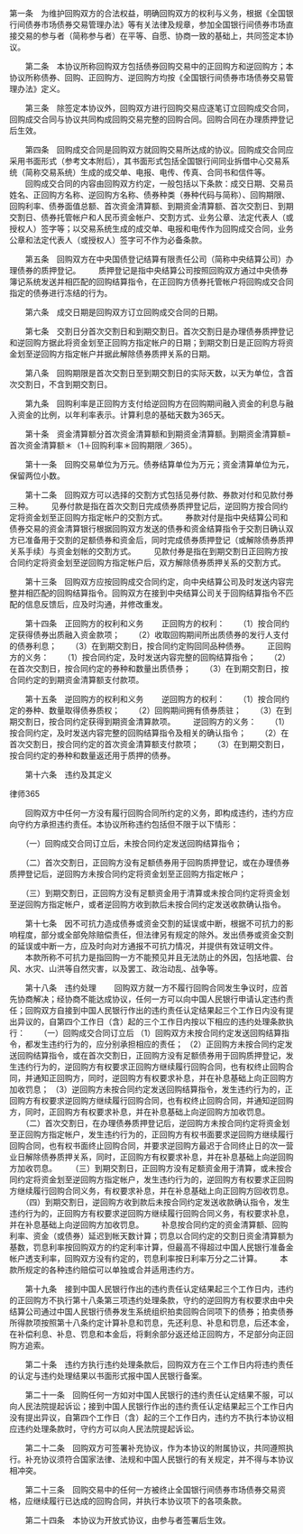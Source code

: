 
 


第一条　为维护回购双方的合法权益，明确回购双方的权利与义务，根据《全国银行间债券市场债券交易管理办法》等有关法律及规章，参加全国银行间债券市场直接交易的参与者（简称参与者）在平等、自愿、协商一致的基础上，共同签定本协议。


　　第二条　本协议所称回购双方包括债券回购交易中的正回购方和逆回购方；本协议所称债券、回购、正回购方、逆回购方均按《全国银行间债券市场债券交易管理办法》定义。


　　第三条　除签定本协议外，回购双方进行回购交易应逐笔订立回购成交合同，回购成交合同与协议共同构成回购交易完整的回购合同。回购合同在办理质押登记后生效。


　　第四条　回购成交合同是回购双方就回购交易所达成的协议。回购成交合同应采用书面形式（参考文本附后），其书面形式包括全国银行间同业拆借中心交易系统（简称交易系统）生成的成交单、电报、电传、传真、合同书和信件等。
　　回购成交合同的内容由回购双方约定，一般包括以下条款：成交日期、交易员姓名、正回购方名称、逆回购方名称、债券种类（券种代码与简称）、回购期限、回购利率、债券面值总额、首次资金清算额、到期资金清算额、首次交割日、到期交割日、债券托管帐户和人民币资金帐户、交割方式、业务公章、法定代表人（或授权人）签字等；以交易系统生成的成交单、电报和电传作为回购成交合同，业务公章和法定代表人（或授权人）签字可不作为必备条款。


　　第五条　回购双方在中央国债登记结算有限责任公司（简称中央结算公司）办理债券的质押登记。
　　质押登记是指中央结算公司按照回购双方通过中央债券簿记系统发送并相匹配的回购结算指令，在正回购方债券托管帐户将回购成交合同指定的债券进行冻结的行为。


　　第六条　成交日期是回购双方订立回购成交合同的日期。


　　第七条　交割日分首次交割日和到期交割日。首次交割日是办理债券质押登记和逆回购方据此将资金划至正回购方指定帐户的日期；到期交割日是正回购方将资金划至逆回购方指定帐户并据此解除债券质押关系的日期。


　　第八条　回购期限是首次交割日至到期交割日的实际天数，以天为单位，含首次交割日，不含到期交割日。


　　第九条　回购利率是正回购方支付给逆回购方在回购期间融入资金的利息与融入资金的比例，以年利率表示。计算利息的基础天数为365天。


　　第十条　资金清算额分首次资金清算额和到期资金清算额。到期资金清算额=首次资金清算额＊（1＋回购利率＊回购期限／365）。


　　第十一条　回购交易单位为万元。债券结算单位为万元；资金清算单位为元，保留两位小数。


　　第十二条　回购双方可以选择的交割方式包括见券付款、券款对付和见款付券三种。
　　见券付款是指在首次交割日完成债券质押登记后，逆回购方按合同约定将资金划至正回购方指定帐户的交割方式。
　　券款对付是指中央结算公司和债券交易的资金清算银行根据回购双方发送的债券和资金结算指令于交割日确认双方已准备用于交割的足额债券和资金后，同时完成债券质押登记（或解除债券质押关系手续）与资金划帐的交割方式。
　　见款付券是指在到期交割日正回购方按合同约定将资金划至逆回购方指定帐户后，双方解除债券质押关系的交割方式。


　　第十三条　回购双方应按回购成交合同约定，向中央结算公司及时发送内容完整并相匹配的回购结算指令。回购双方在接到中央结算公司关于回购结算指令不匹配的信息反馈后，应及时沟通，并修改重发。


　　第十四条　正回购方的权利和义务
　　正回购方的权利：
　　（1）按合同约定获得债券出质融入资金款项；
　　（2）收取回购期间所出质债券的发行人支付的债券利息；
　　（3）在到期交割日，按合同约定购回同品种债券。
　　正回购方的义务：
　　（1）按合同约定，及时发送内容完整的回购结算指令；
　　（2）在首次交割日，按合同约定的券种和数量出质债券；
　　（3）在到期交割日，按合同约定的到期资金清算额支付款项。


　　第十五条　逆回购方的权利和义务
　　逆回购方的权利：
　　（1）按合同约定的券种、数量取得债券质权；
　　（2）回购期间拥有债券质驻；
　　（3）在到期交割日，按合同约定获得到期资金清算款项。
　　逆回购方的义务：
　　（1）按合同约定，及时发送内容完整的回购结算指令及相关的确认指令；
　　（2）在首次交割日，按合同约定的首次资金清算额支付款项；
　　（3）在到期交割日，按合同约定的券种和数量返还用于质押的债券。


　　第十六条　违约及其定义




 
律师365






　　回购双方中任何一方没有履行回购合同所约定的义务，即构成违约，违约方应向守约方承担违约责任。本协议所称违约包括但不限于以下情形：

　　（一）回购成交合同订立后，未按合同约定发送回购结算指令；

　　（二）首次交割日，正回购方没有足额债券用于回购质押登记，或在办理债券质押登记后，逆回购方未按合同约定将资金划至正回购方指定帐户；

　　（三）到期交割日，正回购方没有足额资金用于清算或未按合同约定将资金划至逆回购方指定帐户，或者逆回购方收到款后未按合同约定发送收款确认指令。




　　第十七条　因不可抗力造成债券或资金交割的延误或中断，根据不可抗力的影响程度，部分或全部免除赔偿责任，但法律另有规定的除外。发出债券或资金交割的延误或中断一方，应及时向对方通报不可抗力情况，并提供有效证明文件。
　　本款所称不可抗力是指回购一方不能预见并且无法防止的外因，包括地震、台风、水灾、山洪等自然灾害，以及罢工、政治动乱、战争等。


　　第十八条　违约处理
　　回购双方就一方不履行回购合同发生争议时，应首先协商解决；经协商不能达成协议，任何一方可以向中国人民银行申请认定违约责任；回购双方自接到中国人民银行作出的违约责任认定结果起三个工作日内没有提出异议的，自第四个工作日（含）起的三个工作日内按以下相应的违约处理条款执行：
　　（一）回购成交合同订立后
    （1）回购双方未按合同约定发送回购结算指令，都发生违约行为的，应分别承担相应的责任；
    （2）正回购方未按合同约定发送回购结算指令，或在首次交割日，正回购方没有足额债券用于回购质押登记，发生违约行为的，逆回购方有权要求正回购方继续履行回购合同，也有权终止回购合同，并通知正回购方，同时，逆回购方有权要求补息，并在补息基础上向正回购方加收罚息；
    （3）逆回购方未按合同约定发送回购结算指令，发生违约行为的，正回购方有权要求逆回购方继续履行回购合同，也有权终止回购合同，并通知逆回购方，同时，正回购方有权要求补息，并在补息基础上向逆回购方加收罚息。
　　（二）首次交割日，在办理债券质押登记后，逆回购方未按合同约定将资金划至正回购方指定帐户，发生违约行为的，正回购方有权书面要求逆回购方继续履行回购合同，也有权书面终止回购合同，并要求逆回购方最迟于合同终止日的次一营业日解除债券质押关系，同时，正回购方有权要求补息，并在补息基础上向逆回购方加收罚息。
　　（三）到期交割日，正回购方没有足额资金用于清算，或未按合同约定将资金划至逆回购方指定帐户，发生违约行为的，逆回购方有权要求正回购方继续履行回购合同义务，有权要求补息，并在补息基础上向正回购方回收罚息。
　　（四）到期交割日，逆回购方收到款后未按合同约定发送收款确认指令，发生违约行为的，正回购方有权要求逆回购方继续履行回购合同义务，有权要求补息，并在补息基础上向逆回购方加收罚息。
　　补息按合同约定的资金清算额、回购利率、资金（或债券）延迟到帐天数计算；罚息以合同约定的交割日资金清算额为基数，罚息利率按回购双方的约定利率计算，但最高不得超过中国人民银行准备金帐户透支利率，回购双方没有约定的，罚息利率按日利率万分之二计算。
　　本款所规定的各种违约赔偿可以单独或合并适用违约方。


　　第十九条　接到中国人民银行作出的违约责任认定结果起三个工作日内，违约的正回购方不执行第十八条第三项违约处理条款，守约的逆回购方有权要求由中央结算公司通过中国人民银行债券发生系统组织拍卖回购合同项下的债券；拍卖债券所得款项按照第十八条约定计算补息和罚息，先还利息、补息和罚息，后还本金，在补偿利息、补息、罚息和本金后，将剩余部分返还给正回购方，不足部分向正回购方追索。


　　第二十条　违约方执行违约处理条款后，回购双方在三个工作日内将违约责任的认定与违约处理结果以书面形式报中国人民银行备案。


　　第二十一条　回购任何一方如对中国人民银行的违约责任认定结果不服，可以向人民法院提起诉讼；接到中国人民银行作出的违约责任认定结果起三个工作日内没有提出异议，自第四个工作日（含）起的三个工作日内，违约方不执行本协议相应违约处理条款时，守约方可以向人民法院提起诉讼。


　　第二十二条　回购双方可签署补充协议，作为本协议的附属协议，共同遵照执行。补充协议须符合国家法律、法规和中国人民银行的有关规定，并不得与本协议相冲突。


　　第二十三条　回购交易中的任何一方被终止全国银行间债券市场债券交易资格，应继续履行已达成的回购合同，并执行本协议项下的各项条款。


　　第二十四条　本协议为开放式协议，由参与者签署后生效。
 


 

 
 
 
 
 
  


  
 

  


  


  
 
 
 
 

